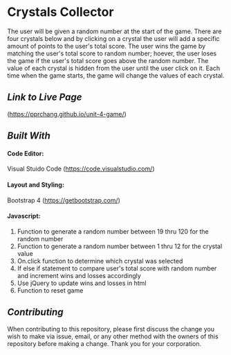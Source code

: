 # Crystals Collector
The user will be given a random number at the start of the game.  There are four crystals below and by clicking on a crystal the user will add a specific amount of points to the user's total score.  The user wins the game by matching the user's total score to random number; hoever, the user loses the game if the user's total score goes above the random number.  The value of each crystal is hidden from the user until the user click on it.  Each time when the game starts, the game will change the values of each crystal.

## *Link to Live Page*
(https://pprchang.github.io/unit-4-game/)

## *Built With*

#### Code Editor: 
Visual Stuido Code (https://code.visualstudio.com/)

#### Layout and Styling: 
Bootstrap 4 (https://getbootstrap.com/)

#### Javascript:
1. Function to generate a random number between 19 thru 120 for the random number
2. Function to generate a random number between 1 thru 12 for the crystal value
3. On.click function to determine which crystal was selected 
4. If else if statement to compare user's total score with random number and increment wins and losses accordingly
4. Use jQuery to update wins and losses in html
5. Function to reset game


## *Contributing* 
When contributing to this repository, please first discuss the change you wish to make via issue, email, or any other method with the owners of this repository before making a change.  Thank you for your corporation.


